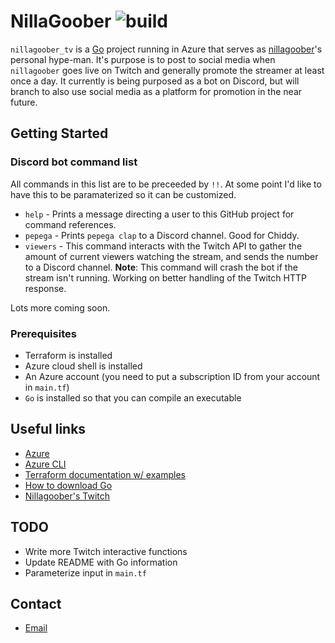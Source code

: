 # NillaGoober ![build](https://github.com/Serverislife/nillagoober/workflows/Go/badge.svg)

`nillagoober_tv` is a [Go](https://golang.org/) project running in Azure that serves as [nillagoober](https://twitch.tv/nillagoober)'s personal hype-man. It's purpose is to post to social media when `nillagoober` goes live on Twitch and generally promote the streamer at least once a day. It currently is being purposed as a bot on Discord, but will branch to also use social media as a platform for promotion in the near future.

## Getting Started

### Discord bot command list

All commands in this list are to be preceeded by `!!`. At some point I'd like to have this to be paramaterized so it can be customized.

- `help` - Prints a message directing a user to this GitHub project for command references.
- `pepega` - Prints `pepega clap` to a Discord channel. Good for Chiddy.
- `viewers` - This command interacts with the Twitch API to gather the amount of current viewers watching the stream, and sends the number to a Discord channel. **Note**: This command will crash the bot if the stream isn't running. Working on better handling of the Twitch HTTP response.

Lots more coming soon.

### Prerequisites

- Terraform is installed
- Azure cloud shell is installed
- An Azure account (you need to put a subscription ID from your account in `main.tf`)
- `Go` is installed so that you can compile an executable

## Useful links

- [Azure](https://azure.microsoft.com/en-us/)
- [Azure CLI](https://docs.microsoft.com/en-us/cli/azure/install-azure-cli?view=azure-cli-latest)
- [Terraform documentation w/ examples](https://learn.hashicorp.com/terraform?track=azure#azure)
- [How to download Go](https://golang.org/dl/)
- [Nillagoober's Twitch](https://twitch.tv/nillagoober)

## TODO

- Write more Twitch interactive functions
- Update README with Go information
- Parameterize input in `main.tf`

## Contact

- [Email](mailto:bsmreker1@gmail.com)
